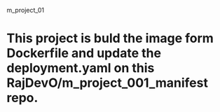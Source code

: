 m_project_01

# This project is buld the image form Dockerfile and update the deployment.yaml on this **RajDevO/m_project_001_manifest** repo.
